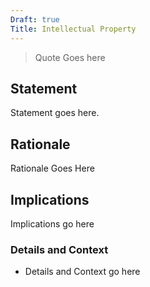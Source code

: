 ```yaml
---
Draft: true
Title: Intellectual Property
---
```


> Quote Goes here

## Statement

Statement goes here.

## Rationale

Rationale Goes Here

## Implications

Implications go here

### Details and Context

* Details and Context go here

